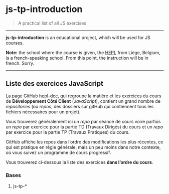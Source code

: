 # js-tp-introduction

> A practical list of all JS exercises

* * *

**js-tp-introduction** is an educational project, which will be used for JS courses.

**Note:** the school where the course is given, the [HEPL](http://www.provincedeliege.be/hauteecole) from Liège, Belgium, is a french-speaking school. From this point, the instruction will be in french. Sorry.

* * *

## Liste des exercices JavaScript

La page GitHub [hepl-dcc](https://github.com/hepl-dcc), qui regroupe la matière et les exercices du cours de **Développement Côté Client** (*JavaScript*), contient un grand nombre de *repositories* (ou *repos*, des dossiers sur gitHub qui contiennent tous les fichiers nécessaires pour un projet).

Vous trouverez généralement ici un *repo* par séance de cours voire parfois un *repo* par exercice pour la partie TD (Travaux Dirigés) du cours et un *repo* par exercice pour la partie TP (Travaux Pratiques) du cours.

GitHub affiche les repos dans l’ordre des modifications les plus récentes, ce qui est pratique en règle générale, mais un peu moins dans notre contexte, où vous suivez un programme de cours progressif. 

Vous trouverez ci-dessous la liste des exercices **dans l’ordre du cours**.

### Bases

1. js-tp-*
